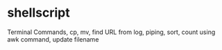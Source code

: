 # shellscript
Terminal Commands, cp, mv, find URL from log, piping, sort, count using awk command, update filename
